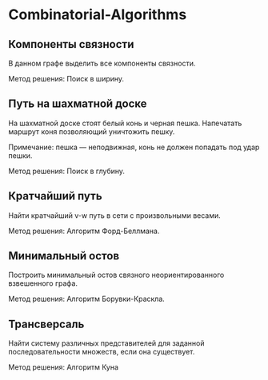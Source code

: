 # Combinatorial-Algorithms

## Компоненты связности
В данном графе выделить все компоненты связности.

Метод решения: Поиск в ширину.


## Путь на шахматной доске
На шахматной доске стоят белый конь и черная пешка. Напечатать маршрут коня позволяющий уничтожить пешку.

Примечание: пешка — неподвижная, конь не должен попадать под удар пешки.

Метод решения: Поиск в глубину.

## Кратчайший путь

Найти кратчайший v-w путь в сети с произвольными весами.

Метод решения: Алгоритм Форд-Беллмана.


## Минимальный остов

Построить минимальный остов связного неориентированного взвешенного
графа.

Метод решения: Алгоритм Борувки-Краскла.


## Трансверсаль

Найти систему pазличных пpедставителей для заданной последовательности множеств, если она существует.

Метод решения: Алгоритм Куна 